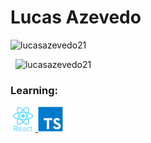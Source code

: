 <h1 align="left">Lucas Azevedo</h1>

<p align="left"> <img src="https://komarev.com/ghpvc/?username=lucasazevedo21&label=Profile%20views&color=0e75b6&style=flat" alt="lucasazevedo21" /> </p>

<p>&nbsp;
  <img src="https://github-readme-stats.vercel.app/api/top-langs/?username=lucasazevedo21&layout=compact&theme=midnight-purple" alt="lucasazevedo21" />
</p>

<h3 align="left">Learning:</h3>
<p align="left"> <a href="https://reactjs.org/" target="_blank"> <img src="https://raw.githubusercontent.com/devicons/devicon/master/icons/react/react-original-wordmark.svg" alt="react" width="40" height="40"/> </a> <a href="https://www.typescriptlang.org/" target="_blank"> <img src="https://raw.githubusercontent.com/devicons/devicon/master/icons/typescript/typescript-original.svg" alt="typescript" width="40" height="40"/> </a> </p>
